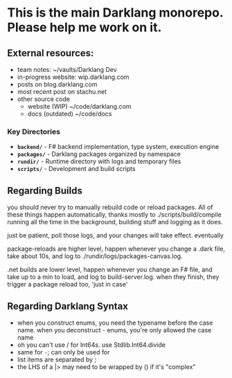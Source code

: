 # This is the main Darklang monorepo. Please help me work on it.

## External resources:
- team notes: ~/vaults/Darklang Dev
- in-progress website: wip.darklang.com
- posts on blog.darklang.com
- most recent post on stachu.net
- other source code
  - website (WIP) ~/code/darklang.com
  - docs (outdated) ~/code/docs

### Key Directories

- **`backend/`** - F# backend implementation, type system, execution engine
- **`packages/`** - Darklang packages organized by namespace
- **`rundir/`** - Runtime directory with logs and temporary files
- **`scripts/`** - Development and build scripts

## Regarding Builds
you should never try to manually rebuild code or reload packages.
All of these things happen automatically, thanks mostly to ./scripts/build/compile running all the time in the background, building stuff and logging as it does.

just be patient, poll those logs, and your changes will take effect. eventually

package-reloads are higher level, happen whenever you change a .dark file, take about 10s, and log to ./rundir/logs/packages-canvas.log.

.net builds are lower level, happen whenever you change an F# file, and take up to a min to load, and log to build-server.log. when they finish, they trigger a package reload too, 'just in case'

## Regarding Darklang Syntax
- when you construct enums, you need the typename before the case name. when you deconstruct - enums, you're only allowed the case name
- oh you can't use / for Int64s. use Stdlib.Int64.divide
- same for `-`; can only be used for
- list items are separated by ;
- the LHS of a |> may need to be wrapped by () if it's "complex"


